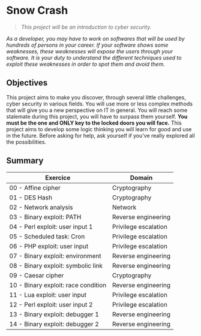 # Snow Crash
> *This project will be an introduction to cyber security.*

*As a developer, you may have to work on softwares that will be used by hundreds of persons in your career.*
*If your software shows some weaknesses, these weaknesses will expose the users through your software.*
*It is your duty to understand the different techniques used to exploit these weaknesses in order to spot them and avoid them.*

## Objectives
This project aims to make you discover, through several little challenges, cyber security
in various fields.
You will use more or less complex methods that will give you a new perspective on IT in general.
You will reach some stalemate during this project, you will have to surpass them yourself.
**You must be the one and ONLY key to the locked doors you will face.**
This project aims to develop some logic thinking you will learn for good and use in the future.
Before asking for help, ask yourself if you’ve really explored all the possibilities.

## Summary
| Exercice | Domain |
| - | - |
| 00 - Affine cipher | Cryptography |
| 01 - DES Hash | Cryptography |
| 02 - Network analysis | Network |
| 03 - Binary exploit: PATH | Reverse engineering |
| 04 - Perl exploit: user input 1 | Privilege escalation |
| 05 - Scheduled task: Cron | Privilege escalation |
| 06 - PHP exploit: user input | Privilege escalation |
| 07 - Binary exploit: environment | Reverse engineering |
| 08 - Binary exploit: symbolic link | Reverse engineering |
| 09 - Caesar cipher | Cryptography |
| 10 - Binary exploit: race condition | Reverse engineering |
| 11 - Lua exploit: user input | Privilege escalation |
| 12 - Perl exploit: user input 2 | Privilege escalation |
| 13 - Binary exploit: debugger 1 | Reverse engineering |
| 14 - Binary exploit: debugger 2 | Reverse engineering |
